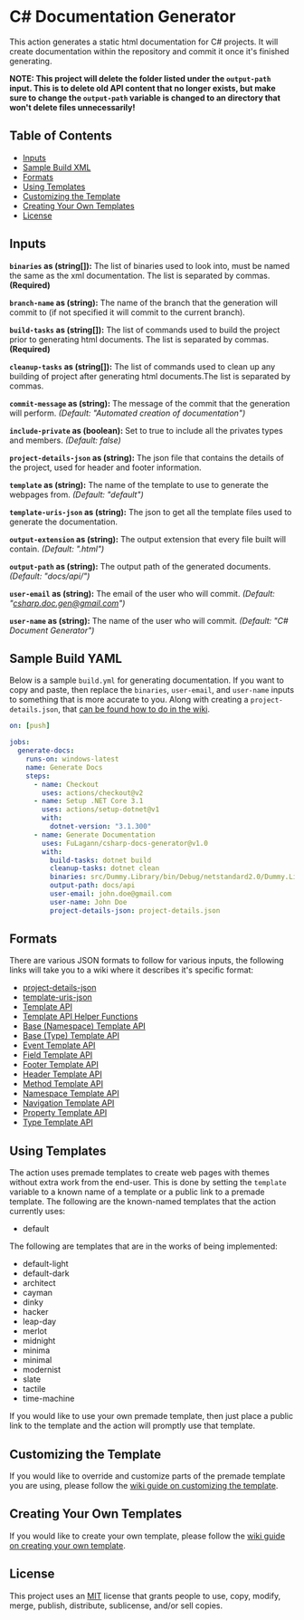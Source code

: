 
# C# Documentation Generator

This action generates a static html documentation for C# projects. It will create documentation within the repository and commit it once it's finished generating.

**NOTE: This project will delete the folder listed under the `output-path` input. This is to delete old API content that no longer exists, but make sure to change the `output-path` variable is changed to an directory that won't delete files unnecessarily!**

## Table of Contents

* [Inputs](#inputs)
* [Sample Build XML](#sample-build-yaml)
* [Formats](#formats)
* [Using Templates](#using-templates)
* [Customizing the Template](#customizing-the-template)
* [Creating Your Own Templates](#creating-your-own-templates)
* [License](#license)

## Inputs

**`binaries` as (string[]):** The list of binaries used to look into, must be named the same as the xml documentation. The list is separated by commas. **(Required)**

**`branch-name` as (string):** The name of the branch that the generation will commit to (if not specified it will commit to the current branch).

**`build-tasks` as (string[]):** The list of commands used to build the project prior to generating html documents. The list is separated by commas. **(Required)**

**`cleanup-tasks` as (string[]):** The list of commands used to clean up any building of project after generating html documents.The list is separated by commas.

**`commit-message` as (string):** The message of the commit that the generation will perform. *(Default: "Automated creation of documentation")*

**`include-private` as (boolean):** Set to true to include all the privates types and members. *(Default: false)*

**`project-details-json` as (string):** The json file that contains the details of the project, used for header and footer information.

**`template` as (string):** The name of the template to use to generate the webpages from. *(Default: "default")*

**`template-uris-json` as (string):** The json to get all the template files used to generate the documentation.

**`output-extension` as (string):** The output extension that every file built will contain. *(Default: ".html")*

**`output-path` as (string):** The output path of the generated documents. *(Default: "docs/api/")*

**`user-email` as (string):** The email of the user who will commit. *(Default: "csharp.doc.gen@gmail.com")*

**`user-name` as (string):** The name of the user who will commit. *(Default: "C# Document Generator")*

## Sample Build YAML

Below is a sample `build.yml` for generating documentation. If you want to copy and paste, then replace the `binaries`, `user-email`, and `user-name` inputs to something that is more accurate to you. Along with creating a `project-details.json`, that [can be found how to do in the wiki](https://github.com/FuLagann/csharp-docs-generator/wiki/Project-Details-JSON-Format).

```yml
on: [push]

jobs:
  generate-docs:
    runs-on: windows-latest
    name: Generate Docs
    steps:
      - name: Checkout
        uses: actions/checkout@v2
      - name: Setup .NET Core 3.1
        uses: actions/setup-dotnet@v1
        with:
          dotnet-version: "3.1.300"
      - name: Generate Documentation
        uses: FuLagann/csharp-docs-generator@v1.0
        with:
          build-tasks: dotnet build
          cleanup-tasks: dotnet clean
          binaries: src/Dummy.Library/bin/Debug/netstandard2.0/Dummy.Library.dll
          output-path: docs/api
          user-email: john.doe@gmail.com
          user-name: John Doe
          project-details-json: project-details.json
```

## Formats

There are various JSON formats to follow for various inputs, the following links will take you to a wiki where it describes it's specific format:

* [project-details-json](https://github.com/FuLagann/csharp-docs-generator/wiki/Project-Details-JSON-Format)
* [template-uris-json](https://github.com/FuLagann/csharp-docs-generator/wiki/Template-URIs-JSON-Format)
* [Template API](https://github.com/FuLagann/csharp-docs-generator/wiki/Template-API#base-namespace-template-api)
* [Template API Helper Functions](https://github.com/FuLagann/csharp-docs-generator/wiki/Template-API-Helper-Functions)
* [Base (Namespace) Template API](https://github.com/FuLagann/csharp-docs-generator/wiki/Template-API#base-namespace-template-api)
* [Base (Type) Template API](https://github.com/FuLagann/csharp-docs-generator/wiki/Template-API#base-type-template-api)
* [Event Template API](https://github.com/FuLagann/csharp-docs-generator/wiki/Template-API#event-template-api)
* [Field Template API](https://github.com/FuLagann/csharp-docs-generator/wiki/Template-API#field-template-api)
* [Footer Template API](https://github.com/FuLagann/csharp-docs-generator/wiki/Template-API#footer-template-api)
* [Header Template API](https://github.com/FuLagann/csharp-docs-generator/wiki/Template-API#header-template-api)
* [Method Template API](https://github.com/FuLagann/csharp-docs-generator/wiki/Template-API#method-template-api)
* [Namespace Template API](https://github.com/FuLagann/csharp-docs-generator/wiki/Template-API#namespace-template-api)
* [Navigation Template API](https://github.com/FuLagann/csharp-docs-generator/wiki/Template-API#navigation-template-api)
* [Property Template API](https://github.com/FuLagann/csharp-docs-generator/wiki/Template-API#property-template-api)
* [Type Template API](https://github.com/FuLagann/csharp-docs-generator/wiki/Template-API#type-template-api)

## Using Templates

The action uses premade templates to create web pages with themes without extra work from the end-user. This is done by setting the `template` variable to a known name of a template or a public link to a premade template. The following are the known-named templates that the action currently uses:

* default

The following are templates that are in the works of being implemented:

* default-light
* default-dark
* architect
* cayman
* dinky
* hacker
* leap-day
* merlot
* midnight
* minima
* minimal
* modernist
* slate
* tactile
* time-machine

If you would like to use your own premade template, then just place a public link to the template and the action will promptly use that template.

## Customizing the Template

If you would like to override and customize parts of the premade template you are using, please follow the [wiki guide on customizing the template](https://github.com/FuLagann/csharp-docs-generator/wiki/Customizing-the-Template).

## Creating Your Own Templates

If you would like to create your own template, please follow the [wiki guide on creating your own template](https://github.com/FuLagann/csharp-docs-generator/wiki/Creating-Your-Own-Premade-Template).

## License

This project uses an [MIT](LICENSE) license that grants people to use, copy, modify, merge, publish, distribute, sublicense, and/or sell copies.
